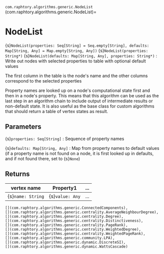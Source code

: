 `com.raphtory.algorithms.generic.NodeList`
(com.raphtory.algorithms.generic.NodeList)=
# NodeList

{s}`NodeList(properties: Seq[String] = Seq.empty[String], defaults: Map[String, Any] = Map.empty[String, Any])`
{s}`NodeList(properties: String*)`
{s}`NodeList(defaults: Map[String, Any], properties: String*)`
: Write out nodes with selected properties to table with optional default values

The first column in the table is the node's name and the other columns correspond to the selected properties

Property names are looked up on a node's computational state first and then in a node's property.
This means that this algorithm can be used as the last step in an algorithm chain to include output
of intermediate results or non-default state. It is also useful as the base class for custom algorithms that
should return a table of vertex states as result.

## Parameters

{s}`properties: Seq[String]`
: Sequence of property names

{s}`defaults: Map[String, Any]`
: Map from property names to default values
(if a property name is not found on a node, it is first looked up in defaults,
and if not found there, set to {s}`None`)

## Returns

| vertex name       | Property1       | ... |
| ----------------- | --------------- | --- |
| {s}`name: String` | {s}`value: Any` | ... |

```{seealso}
[](com.raphtory.algorithms.generic.ConnectedComponents),
[](com.raphtory.algorithms.generic.centrality.AverageNeighbourDegree),
[](com.raphtory.algorithms.generic.centrality.Degree),
[](com.raphtory.algorithms.generic.centrality.Distinctiveness),
[](com.raphtory.algorithms.generic.centrality.PageRank),
[](com.raphtory.algorithms.generic.centrality.WeightedDegree),
[](com.raphtory.algorithms.generic.centrality.WeightedPageRank),
[](com.raphtory.algorithms.generic.community.LPA),
[](com.raphtory.algorithms.generic.dynamic.DiscreteSI),
[](com.raphtory.algorithms.generic.dynamic.WattsCascade)
```